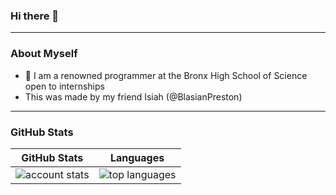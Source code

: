 ### Hi there 👋
---
### About Myself
- 📖 I am a renowned programmer at the Bronx High School of Science open to internships
- This was made by my friend Isiah (@BlasianPreston)
---
### GitHub Stats
<table>
<thead>
  <tr>
    <th>GitHub Stats</th>
    <th>Languages</th>
  </tr>
</thead>
<tbody>
  <tr>
    <td> 
   <img 
      align="center" 
      src="https://github-readme-stats.vercel.app/api?username=navil2468&show_icons=true&theme=transparent&count_private=true" 
      alt="account stats"
      /> 
   </td>
    <td>
   <img 
      align="center" 
      src="https://github-readme-stats.vercel.app/api/top-langs/?username=navil2468&layout=compact&theme=transparent&langs_count=6&hide=jupyter%20notebook" 
      alt="top languages" />
   </td>
  </tr>
</tbody>
</table>
